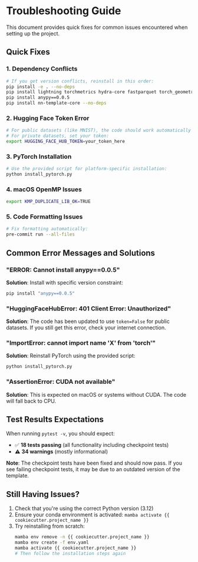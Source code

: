 # Troubleshooting Guide

This document provides quick fixes for common issues encountered when setting up the project.

## Quick Fixes

### 1. Dependency Conflicts
```bash
# If you get version conflicts, reinstall in this order:
pip install -e . --no-deps
pip install lightning torchmetrics hydra-core fastparquet torch_geometric wandb streamlit rich dvc python-dotenv stqdm
pip install anypy==0.0.5
pip install nn-template-core --no-deps
```

### 2. Hugging Face Token Error
```bash
# For public datasets (like MNIST), the code should work automatically
# For private datasets, set your token:
export HUGGING_FACE_HUB_TOKEN=your_token_here
```

### 3. PyTorch Installation
```bash
# Use the provided script for platform-specific installation:
python install_pytorch.py
```

### 4. macOS OpenMP Issues
```bash
export KMP_DUPLICATE_LIB_OK=TRUE
```

### 5. Code Formatting Issues
```bash
# Fix formatting automatically:
pre-commit run --all-files
```

## Common Error Messages and Solutions

### "ERROR: Cannot install anypy==0.0.5"
**Solution**: Install with specific version constraint:
```bash
pip install "anypy==0.0.5"
```

### "HuggingFaceHubError: 401 Client Error: Unauthorized"
**Solution**: The code has been updated to use `token=False` for public datasets. If you still get this error, check your internet connection.

### "ImportError: cannot import name 'X' from 'torch'"
**Solution**: Reinstall PyTorch using the provided script:
```bash
python install_pytorch.py
```

### "AssertionError: CUDA not available"
**Solution**: This is expected on macOS or systems without CUDA. The code will fall back to CPU.

## Test Results Expectations

When running `pytest -v`, you should expect:
- ✅ **18 tests passing** (all functionality including checkpoint tests)
- ⚠️ **34 warnings** (mostly informational)

**Note**: The checkpoint tests have been fixed and should now pass. If you see failing checkpoint tests, it may be due to an outdated version of the template.

## Still Having Issues?

1. Check that you're using the correct Python version (3.12)
2. Ensure your conda environment is activated: `mamba activate {{ cookiecutter.project_name }}`
3. Try reinstalling from scratch:
   ```bash
   mamba env remove -n {{ cookiecutter.project_name }}
   mamba env create -f env.yaml
   mamba activate {{ cookiecutter.project_name }}
   # Then follow the installation steps again
   ```
